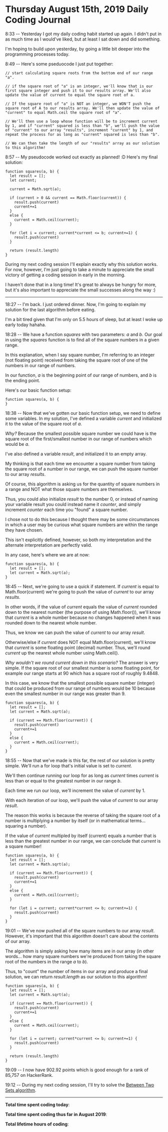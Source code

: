 # Thursday August 15th, 2019 Daily Coding Journal

8:33 -- Yesterday I got my daily coding habit started up again. I didn't put in as much time as I would've liked, but at least I sat down and did something. 

I'm hoping to build upon yesterday, by going a little bit deeper into the programming processes today.

8:49 -- Here's some pseduocode I just put together:
```
// start calculating square roots from the bottom end of our range "a".

// if the square root of "a" is an integer, we'll know that is our first square integer and push it to our results array. We'll also update the value of current to equal the square root of a.

// If the square root of "a" is NOT an integer, we WON'T push the square root of A to our results array. We'll then update the value of "current" to equal Math.ceil the square root of "a".

// We'll then use a loop whose function will be to increment current by 1, and if "current" squared is less than "b", we'll push the value of "current" to our array "results", increment "current" by 1, and repeat the process for as long as "current" squared is less than "b".

// We can then take the length of our "results" array as our solution to this algorithm!
```

8:57 -- My pseudocode worked out exactly as planned! :D Here's my final solution:
```
function squares(a, b) {
  let result = [];
  let current;

  current = Math.sqrt(a);

  if (current > 0 && current == Math.floor(current)) {
    result.push(current)
    current+=1
  }
  else {
    current = Math.ceil(current);
  }

  for (let i = current; current*current <= b; current+=1) {
    result.push(current)
  }

  return (result.length)
}
```

During my next coding session I'll explain exactly why this solution works. For now, however, I'm just going to take a minute to appreciate the small victory of getting a coding session in early in the morning.

I haven't done that in a long time! It's great to always be hungry for more, but it's also important to appreciate the small successes along the way :)
___
18:27 -- I'm back. I just ordered dinner. Now, I'm going to explain my solution for the last algorithm before eating.

I'm a bit tired given that I'm only on 5.5 hours of sleep, but at least I woke up early today hahaha.

18:28 -- We have a function *squares* with two parameters: *a* and *b*. Our goal in using the *squares* function is to find all of the square numbers in a given range.

In this explanation, when I say square number, I'm referring to an integer (not floating point) received from taking the square root of one of the numbers in our range of numbers.

In our function, *a* is the beginning point of our range of numbers, and *b* is the ending point.

Here's our basic function setup:
```
function squares(a, b) {
}
```
18:38 -- Now that we've gotten our basic function setup, we need to define some variables. In my solution, I've defined a variable *current* and initialized it to the value of the square root of *a*.

*Why?* Because the smallest possible square number we could have is the square root of the first/smallest number in our range of numbers which would be *a*.

I've also defined a variable *result*, and initialized it to an empty array.

My thinking is that each time we encounter a square number from taking the square root of a number in our range, we can push the square number to our array *results*.

Of course, this algorithm is asking us for the quantity of square numbers in a range and NOT what those square numbers are themselves.

Thus, you could also initialize *result* to the number 0, or instead of naming your variable result you could instead name it *counter*, and simply increment *counter* each time you "found" a square number.

I chose not to do this because I thought there may be some circumstances in which a user may be curious what square numbers are within the range they have chosen.

This isn't explicitly defined, however, so both my interpretation and the alternate interpretation are perfectly valid.

In any case, here's where we are at now:
```
function squares(a, b) {
  let result = [];
  let current = Math.sqrt(a);
}
```
18:45 -- Next, we're going to use a quick if statement. If *current* is equal to Math.floor(current) we're going to push the value of *current* to our array *results*.

In other words, if the value of *current* equals the value of *current* rounded down to the nearest number (the purpose of using Math.floor()), we'll know that *current* is a whole number because no changes happened when it was rounded down to the nearest whole number.

Thus, we know we can push the value of *current* to our array *result*.

Otherwise/else if *current* does NOT equal Math.floor(current), we'll know that *current* is some floating point (decimal) number. Thus, we'll round *current* up the nearest whole number using Math.ceil().

*Why wouldn't we round current down in this scenario?* The answer is very simple. If the square root of our smallest number is some floating point, for example our range starts at 90 which has a square root of roughly 9.4848.

In this case, we know that the smallest possible square number (integer) that could be produced from our range of numbers would be 10 because even the smallest number in our range was greater than 9.
```
function squares(a, b) {
  let result = [];
  let current = Math.sqrt(a);

  if (current == Math.floor(current)) {
    result.push(current)
    current+=1
  }
  else {
    current = Math.ceil(current);
  }
}
```
18:55 -- Now that we've made is this far, the rest of our solution is pretty simple. We'll run a for loop that's initial value is set to *current*.

We'll then continue running our loop for as long as *current* times *current* is less than or equal to the greatest number in our range *b*.

Each time we run our loop, we'll increment the value of *current* by 1.

With each iteration of our loop, we'll push the value of *current* to our array *result*.

The reason this works is because the reverse of taking the square root of a number is multiplying a number by itself (or in mathematical terms... squaring a number).

If the value of *current* multipled by itself (current) equals a number that is less than the greatest number in our range, we can conclude that *current* is a square number!
```
function squares(a, b) {
  let result = [];
  let current = Math.sqrt(a);

  if (current == Math.floor(current)) {
    result.push(current)
    current+=1
  }
  else {
    current = Math.ceil(current);
  }

  for (let i = current; current*current <= b; current+=1) {
    result.push(current)
  }
}
```
19:01 -- We've now pushed all of the square numbers to our array *result*. However, it's important that this algorithm doesn't care about the contents of our array.

The algorithm is simply asking how many items are in our array (in other words... how many square numbers we're produced from taking the square root of the numbers in the range *a* to *b*).

Thus, to "count" the number of items in our array and produce a final solution, we can return *result.length* as our solution to this algorithm!
```
function squares(a, b) {
  let result = [];
  let current = Math.sqrt(a);

  if (current == Math.floor(current)) {
    result.push(current)
    current+=1
  }
  else {
    current = Math.ceil(current);
  }

  for (let i = current; current*current <= b; current+=1) {
    result.push(current)
  }

  return (result.length)
}
```
19:09 -- I now have 902.92 points which is good enough for a rank of 85,757 on HackerRank.

19:12 -- During my next coding session, I'll try to solve the [Between Two Sets algorithm](https://www.hackerrank.com/challenges/between-two-sets/problem).
___
**Total time spent coding today**: 

**Total time spent coding thus far in August 2019**: 

**Total lifetime hours of coding**: 